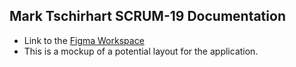 ## Mark Tschirhart SCRUM-19 Documentation
- Link to the [Figma Workspace](https://www.figma.com/file/zU5r85716urbiT1kMicJ0x/Borg-Testing?type=design&node-id=2%3A2&mode=design&t=5F0E05NVuW4BL5xd-1)
- This is a mockup of a potential layout for the application.